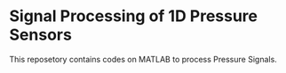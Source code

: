 # Signal Processing of 1D Pressure Sensors
This reposetory contains codes on MATLAB to process Pressure Signals.
